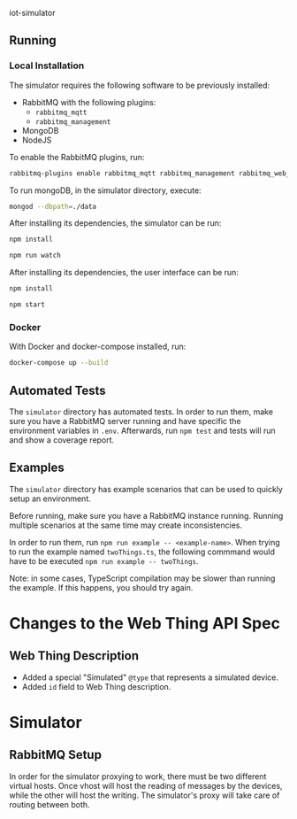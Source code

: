 iot-simulator

## Running

### Local Installation

The simulator requires the following software to be previously installed:
* RabbitMQ with the following plugins:
    * `rabbitmq_mqtt`
    * `rabbitmq_management`
* MongoDB
* NodeJS

To enable the RabbitMQ plugins, run: 
```bash
rabbitmq-plugins enable rabbitmq_mqtt rabbitmq_management rabbitmq_web_stomp
```

To run mongoDB, in the simulator directory, execute:
```bash
mongod --dbpath=./data
```

After installing its dependencies, the simulator can be run:
```bash
npm install

npm run watch
```

After installing its dependencies, the user interface can be run:
```bash
npm install

npm start
```

### Docker

With Docker and docker-compose installed, run:

```bash
docker-compose up --build
```

## Automated Tests

The `simulator` directory has automated tests. 
In order to run them, make sure you have a RabbitMQ server running and have specific the environment variables in `.env`.
Afterwards, run `npm test` and tests will run and show a coverage report.

## Examples

The `simulator` directory has example scenarios that can be used to quickly setup an environment. 

Before running, make sure you have a RabbitMQ instance running. Running multiple scenarios at the same time may create inconsistencies.

In order to run them, run `npm run example -- <example-name>`. When trying to run the example named `twoThings.ts`, the following commmand would have to be executed `npm run example -- twoThings`.

Note: in some cases, TypeScript compilation may be slower than running the example. If this happens, you should try again.


# Changes to the Web Thing API Spec

## Web Thing Description 

* Added a special "Simulated" `@type` that represents a simulated device. 
* Added `id` field to Web Thing description.


# Simulator

## RabbitMQ Setup

In order for the simulator proxying to work, there must be two different virtual hosts. Once vhost will host the reading of messages by the devices, while the other will host the writing. 
The simulator's proxy will take care of routing between both. 
